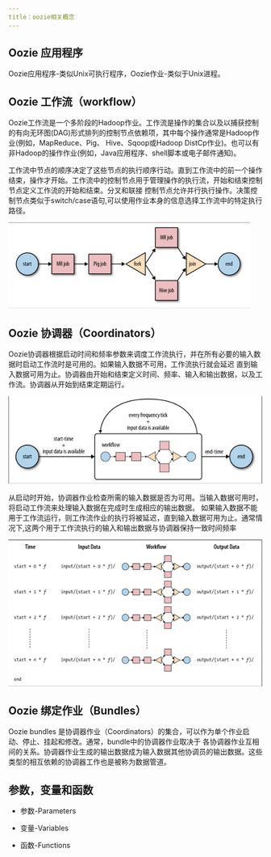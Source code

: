 ```yaml
---
title：oozie相关概念
---
```


## Oozie 应用程序

Oozie应用程序-类似Unix可执行程序，Oozie作业-类似于Unix进程。

## Oozie 工作流（workflow）

Oozie工作流是一个多阶段的Hadoop作业。工作流是操作的集合以及以捕获控制的有向无环图(DAG)形式排列的控制节点依赖项，其中每个操作通常是Hadoop作业(例如，MapReduce、Pig、
Hive、Sqoop或Hadoop DistCp作业)。也可以有非Hadoop的操作作业(例如，Java应用程序、shell脚本或电子邮件通知)。

工作流中节点的顺序决定了这些节点的执行顺序行动。直到工作流中的前一个操作结束，操作才开始。工作流中的控制节点用于管理操作的执行流，开始和结束控制节点定义工作流的开始和结束。分叉和联接
控制节点允许并行执行操作。决策控制节点类似于switch/case语句,可以使用作业本身的信息选择工作流中的特定执行路径。

![](asset/workflow.png)

## Oozie 协调器（Coordinators）
Oozie协调器根据启动时间和频率参数来调度工作流执行，并在所有必要的输入数据时启动工作流时是可用的。如果输入数据不可用，工作流执行就会延迟
直到输入数据可用为止。协调器由开始和结束定义时间、频率、输入和输出数据，以及工作流。协调器从开始到结束定期运行。

![](asset/Coordinator.png)

从启动时开始，协调器作业检查所需的输入数据是否为可用。当输入数据可用时，将启动工作流来处理输入数据在完成时生成相应的输出数据。
如果输入数据不能用于工作流运行，则工作流作业的执行将被延迟，直到输入数据可用为止。通常情况下,这两个用于工作流执行的输入和输出数据与协调器保持一致时间频率

![](asset/coor-job.png)

## Oozie 绑定作业（Bundles）

Oozie bundles 是协调器作业（Coordinators）的集合，可以作为单个作业启动、停止、挂起和修改。通常，bundle中的协调器作业取决于
各协调器作业互相间的关系。协调器作业生成的输出数据成为输入数据其他协调员的输出数据。这些类型的相互依赖的协调器工作也是被称为数据管道。


## 参数，变量和函数

* 参数-Parameters

* 变量-Variables

* 函数-Functions